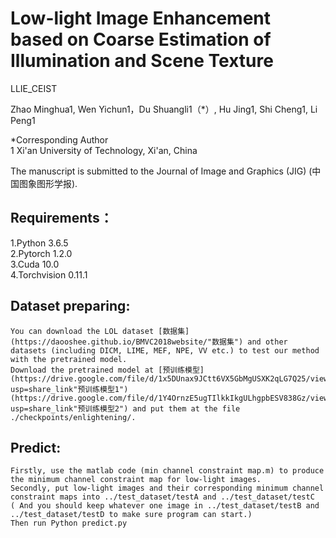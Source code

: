 # Low-light Image Enhancement based on Coarse Estimation of Illumination and Scene Texture

LLIE_CEIST

Zhao Minghua1, Wen Yichun1，Du Shuangli1（*）, Hu Jing1, Shi Cheng1, Li Peng1

*Corresponding Author  
 1 Xi'an University of Technology, Xi'an, China

The manuscript is submitted to the Journal of Image and Graphics (JIG) (中国图象图形学报).

## Requirements：
1.Python 3.6.5  
2.Pytorch 1.2.0  
3.Cuda 10.0  
4.Torchvision 0.11.1  

## Dataset preparing:
	You can download the LOL dataset [数据集](https://daooshee.github.io/BMVC2018website/"数据集") and other datasets (including DICM, LIME, MEF, NPE, VV etc.) to test our method with the pretrained model.
	Download the pretrained model at [预训练模型](https://drive.google.com/file/d/1x5DUnax9JCtt6VX5GbMgUSXK2qLG7Q25/view?usp=share_link"预训练模型1")(https://drive.google.com/file/d/1Y4OrnzE5ugTIlkkIkgULhgpbESV838Gz/view?usp=share_link"预训练模型2") and put them at the file ./checkpoints/enlightening/.
	
## Predict:
	Firstly, use the matlab code (min channel constraint map.m) to produce the minimum channel constraint map for low-light images.
	Secondly, put low-light images and their corresponding minimum channel constraint maps into ../test_dataset/testA and ../test_dataset/testC ( And you should keep whatever one image in ../test_dataset/testB and ../test_dataset/testD to make sure program can start.)
	Then run Python predict.py
